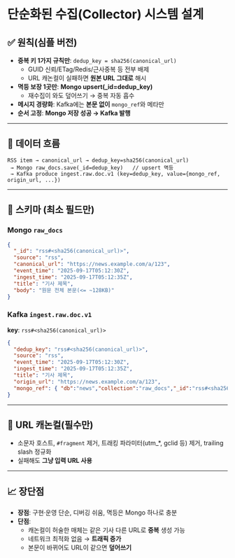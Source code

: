 # 단순화된 수집(Collector) 시스템 설계

## ✅ 원칙(심플 버전)
- **중복 키 1가지 규칙만**: `dedup_key = sha256(canonical_url)`
  - GUID 신뢰/ETag/Redis/근사중복 등 전부 배제
  - URL 캐논컬이 실패하면 **원본 URL 그대로** 해시
- **멱등 보장 1곳만**: **Mongo upsert(_id=dedup_key)**
  - 재수집이 와도 덮어쓰기 → 중복 자동 흡수
- **메시지 경량화**: Kafka에는 **본문 없이** `mongo_ref`와 메타만
- **순서 고정**: **Mongo 저장 성공 → Kafka 발행**

---

## 🚦 데이터 흐름
```
RSS item → canonical_url → dedup_key=sha256(canonical_url)
 → Mongo raw_docs.save(_id=dedup_key)   // upsert 멱등
 → Kafka produce ingest.raw.doc.v1 (key=dedup_key, value={mongo_ref, origin_url, ...})
```

---

## 🧱 스키마 (최소 필드만)

### Mongo `raw_docs`
```json
{
  "_id": "rss#<sha256(canonical_url)>",
  "source": "rss",
  "canonical_url": "https://news.example.com/a/123",
  "event_time": "2025-09-17T05:12:30Z",
  "ingest_time": "2025-09-17T05:12:35Z",
  "title": "기사 제목",
  "body": "원문 전체 본문(<= ~128KB)"
}
```

### Kafka `ingest.raw.doc.v1`
**key**: `rss#<sha256(canonical_url)>`
```json
{
  "dedup_key": "rss#<sha256(canonical_url)>",
  "source": "rss",
  "event_time": "2025-09-17T05:12:30Z",
  "ingest_time": "2025-09-17T05:12:35Z",
  "title": "기사 제목",
  "origin_url": "https://news.example.com/a/123",
  "mongo_ref": { "db":"news","collection":"raw_docs","_id":"rss#<sha256...>" }
}
```

---

## 🧪 URL 캐논컬(필수만)
- 소문자 호스트, `#fragment` 제거, 트래킹 파라미터(utm_*, gclid 등) 제거, trailing slash 정규화  
- 실패해도 **그냥 입력 URL 사용**

---

## 📈 장단점
- **장점**: 구현·운영 단순, 디버깅 쉬움, 멱등은 Mongo 하나로 충분  
- **단점**:  
  - 캐논컬이 허술한 매체는 같은 기사 다른 URL로 **중복** 생성 가능  
  - 네트워크 최적화 없음 → **트래픽 증가**  
  - 본문이 바뀌어도 URL이 같으면 **덮어쓰기**

